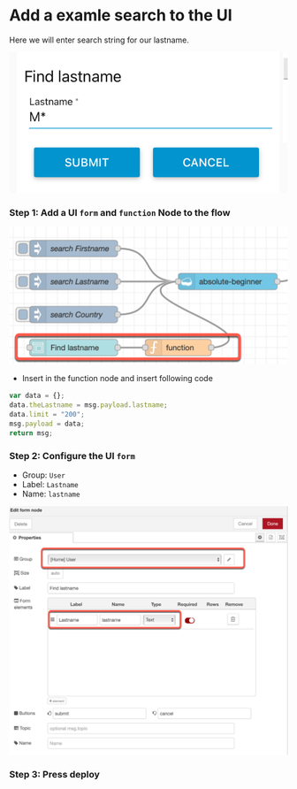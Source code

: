 # Add a examle search to the UI

Here we will enter search string for our lastname.

![](../images/search-ui-00.png)

### Step 1: Add a UI `form` and `function` Node to the flow

![](../images/search-ui-01.png)

* Insert in the function node and insert following code

```javascript
var data = {};
data.theLastname = msg.payload.lastname;
data.limit = "200";
msg.payload = data;
return msg;
```

### Step 2: Configure the UI `form` 

* Group: `User`
* Label: `Lastname`
* Name: `lastname`

![](../images/search-ui-02.png)

### Step 3: Press deploy
